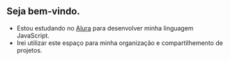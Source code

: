## Seja bem-vindo.

- Estou estudando no [Alura](https://www.alura.com.br) para desenvolver minha linguagem JavaScript.
- Irei utilizar este espaço para minha organização e compartilhemento de projetos.


